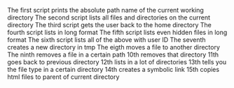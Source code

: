 The first script prints the absolute path name of the current working directory
The second script lists all files and directories on the current directory
The third script  gets the user back to the home directory
The fourth script lists in long format
The fifth script lists even hidden files in long format
The sixth script lists all of the above with user ID
The seventh creates a new directory in tmp
The eigth moves a file to another directory
The ninth removes a file in a certain path
10th removes that directory
11th goes back to previous directory
12th lists in a lot of directories
13th tells you the file type in a certain directory
14th creates a symbolic link
15th copies html files to parent of current directory
